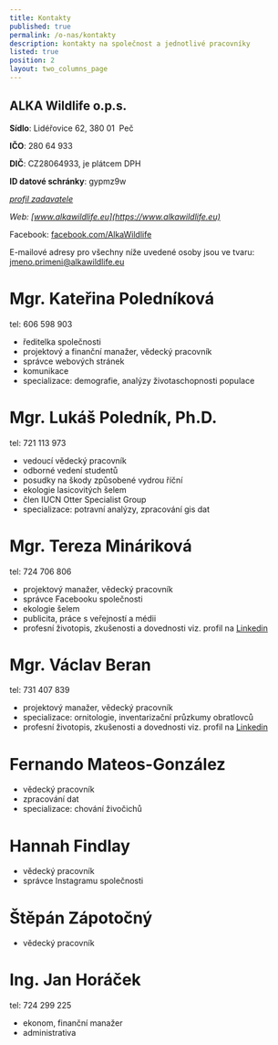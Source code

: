 ```yaml
---
title: Kontakty
published: true
permalink: /o-nas/kontakty
description: kontakty na společnost a jednotlivé pracovníky
listed: true
position: 2
layout: two_columns_page
---
```

## ALKA Wildlife o.p.s.

**Sídlo**: Lidéřovice 62, 380 01  Peč 

**IČO**: 280 64 933

**DIČ**: CZ28064933, je plátcem DPH

**ID datové schránky**: gypmz9w

_[profil zadavatele](https://www.vhodne-uverejneni.cz/profil/28064933)_

_Web: [www.alkawildlife.eu](https://www.alkawildlife.eu)_

Facebook:
[facebook.com/AlkaWildlife](https://www.facebook.com/AlkaWildlife)

E-mailové adresy pro všechny níže uvedené osoby jsou ve tvaru: jmeno.primeni@alkawildlife.eu

# Mgr. Kateřina Poledníková

tel: 606 598 903

* ředitelka společnosti
* projektový a finanční manažer, vědecký pracovník
* správce webových stránek
* komunikace
* specializace: demografie, analýzy životaschopnosti populace

# Mgr. Lukáš Poledník, Ph.D.

tel: 721 113 973

* vedoucí vědecký pracovník
* odborné vedení studentů
* posudky na škody způsobené vydrou říční
* ekologie lasicovitých šelem
* člen IUCN Otter Specialist Group
* specializace: potravní analýzy, zpracování gis dat

# Mgr. Tereza Mináriková

tel: 724 706 806

* projektový manažer, vědecký pracovník
* správce Facebooku společnosti
* ekologie šelem
* publicita, práce s veřejností a médii
* profesní životopis, zkušenosti a dovednosti viz. profil na [Linkedin](https://cz.linkedin.com/in/tereza-mináriková-a6382753)

# Mgr. Václav Beran

tel: 731 407 839

* projektový manažer, vědecký pracovník
* specializace: ornitologie, inventarizační průzkumy obratlovců
* profesní životopis, zkušenosti a dovednosti viz. profil na [Linkedin ](https://www.linkedin.com/in/václav-beran-5709705a)

# Fernando Mateos-González

* vědecký pracovník
* zpracování dat
* specializace: chování živočichů

# Hannah Findlay

* vědecký pracovník
* správce Instagramu společnosti

# Štěpán Zápotočný

* vědecký pracovník

# Ing. Jan Horáček

tel: 724 299 225

* ekonom, finanční manažer
* administrativa
